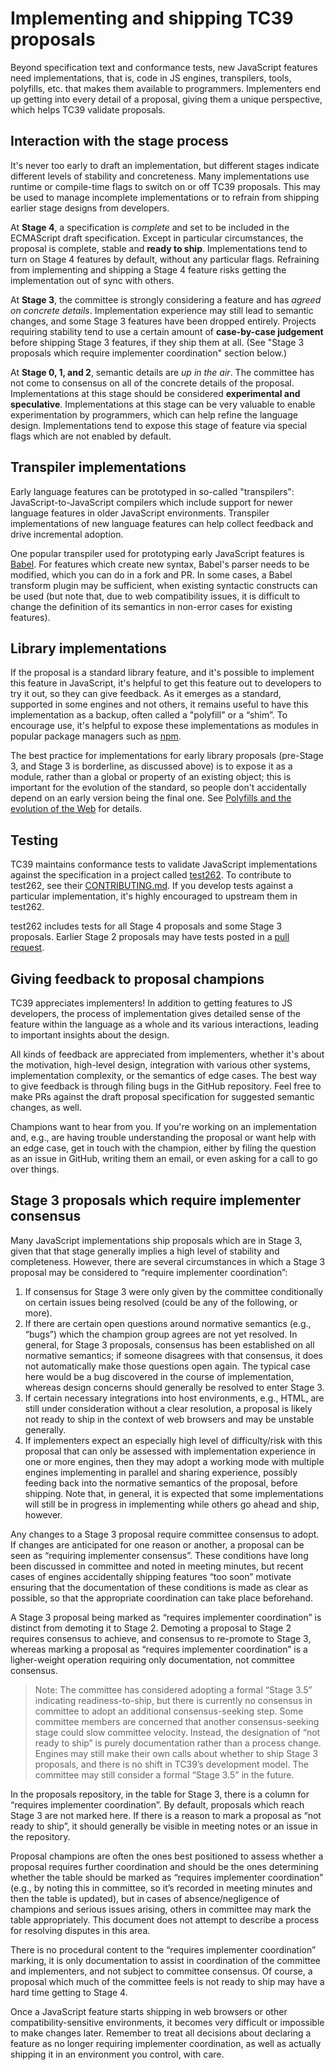 # Implementing and shipping TC39 proposals

Beyond specification text and conformance tests, new JavaScript features need implementations, that is, code in JS engines, transpilers, tools, polyfills, etc. that makes them available to programmers. Implementers end up getting into every detail of a proposal, giving them a unique perspective, which helps TC39 validate proposals.

## Interaction with the stage process

It's never too early to draft an implementation, but different stages indicate different levels of stability and concreteness. Many implementations use runtime or compile-time flags to switch on or off TC39 proposals. This may be used to manage incomplete implementations or to refrain from shipping earlier stage designs from developers.

At **Stage 4**, a specification is *complete* and set to be included in the ECMAScript draft specification. Except in particular circumstances, the proposal is complete, stable and **ready to ship**. Implementations tend to turn on Stage 4 features by default, without any particular flags. Refraining from implementing and shipping a Stage 4 feature risks getting the implementation out of sync with others.

At **Stage 3**, the committee is strongly considering a feature and has *agreed on concrete details*. Implementation experience may still lead to semantic changes, and some Stage 3 features have been dropped entirely. Projects requiring stability tend to use a certain amount of **case-by-case judgement** before shipping Stage 3 features, if they ship them at all. (See "Stage 3 proposals which require implementer coordination" section below.)

At **Stage 0, 1, and 2**, semantic details are *up in the air*. The committee has not come to consensus on all of the concrete details of the proposal. Implementations at this stage should be considered **experimental and speculative**. Implementations at this stage can be very valuable to enable experimentation by programmers, which can help refine the language design. Implementations tend to expose this stage of feature via special flags which are not enabled by default.

## Transpiler implementations

Early language features can be prototyped in so-called "transpilers": JavaScript-to-JavaScript compilers which include support for newer language features in older JavaScript environments. Transpiler implementations of new language features can help collect feedback and drive incremental adoption.

One popular transpiler used for prototyping early JavaScript features is [Babel](https://babeljs.io/). For features which create new syntax, Babel's parser needs to be modified, which you can do in a fork and PR. In some cases, a Babel transform plugin may be sufficient, when existing syntactic constructs can be used (but note that, due to web compatibility issues, it is difficult to change the definition of its semantics in non-error cases for existing features).

## Library implementations

If the proposal is a standard library feature, and it's possible to implement this feature in JavaScript, it's helpful to get this feature out to developers to try it out, so they can give feedback. As it emerges as a standard, supported in some engines and not others, it remains useful to have this implementation as a backup, often called a "polyfill" or a “shim”. To encourage use, it's helpful to expose these implementations as modules in popular package managers such as [npm](https://www.npmjs.com/).

The best practice for implementations for early library proposals (pre-Stage 3, and Stage 3 is borderline, as discussed above) is to expose it as a module, rather than a global or property of an existing object; this is important for the evolution of the standard, so people don't accidentally depend on an early version being the final one. See [Polyfills and the evolution of the Web](https://www.w3.org/2001/tag/doc/polyfills/) for details.

## Testing

TC39 maintains conformance tests to validate JavaScript implementations against the specification in a project called [test262](https://github.com/tc39/test262/). To contribute to test262, see their [CONTRIBUTING.md](https://github.com/tc39/test262/blob/master/CONTRIBUTING.md). If you develop tests against a particular implementation, it's highly encouraged to upstream them in test262.

test262 includes tests for all Stage 4 proposals and some Stage 3 proposals. Earlier Stage 2 proposals may have tests posted in a [pull request](https://github.com/tc39/test262/pulls).

## Giving feedback to proposal champions

TC39 appreciates implementers! In addition to getting features to JS developers, the process of implementation gives detailed sense of the feature within the language as a whole and its various interactions, leading to important insights about the design.

All kinds of feedback are appreciated from implementers, whether it's about the motivation, high-level design, integration with various other systems, implementation complexity, or the semantics of edge cases. The best way to give feedback is through filing bugs in the GitHub repository. Feel free to make PRs against the draft proposal specification for suggested semantic changes, as well.

Champions want to hear from you. If you're working on an implementation and, e.g., are having trouble understanding the proposal or want help with an edge case, get in touch with the champion, either by filing the question as an issue in GitHub, writing them an email, or even asking for a call to go over things.

## Stage 3 proposals which require implementer consensus

Many JavaScript implementations ship proposals which are in Stage 3, given that that stage generally implies a high level of stability and completeness. However, there are several circumstances in which a Stage 3 proposal may be considered to “require implementer coordination”:

1. If consensus for Stage 3 were only given by the committee conditionally on certain issues being resolved (could be any of the following, or more).
1. If there are certain open questions around normative semantics (e.g., “bugs”) which the champion group agrees are not yet resolved. In general, for Stage 3 proposals, consensus has been established on all normative semantics; if someone disagrees with that consensus, it does not automatically make those questions open again. The typical case here would be a bug discovered in the course of implementation, whereas design concerns should generally be resolved to enter Stage 3.
1. If certain necessary integrations into host environments, e.g., HTML, are still under consideration without a clear resolution, a proposal is likely not ready to ship in the context of web browsers and may be unstable generally.
1. If implementers expect an especially high level of difficulty/risk with this proposal that can only be assessed with implementation experience in one or more engines, then they may adopt a working mode with multiple engines implementing in parallel and sharing experience, possibly feeding back into the normative semantics of the proposal, before shipping. Note that, in general, it is expected that some implementations will still be in progress in implementing while others go ahead and ship, however.

Any changes to a Stage 3 proposal require committee consensus to adopt. If changes are anticipated for one reason or another, a proposal can be seen as “requiring implementer consensus”. These conditions have long been discussed in committee and noted in meeting minutes, but recent cases of engines accidentally shipping features “too soon” motivate ensuring that the documentation of these conditions is made as clear as possible, so that the appropriate coordination can take place beforehand.

A Stage 3 proposal being marked as “requires implementer coordination” is distinct from demoting it to Stage 2. Demoting a proposal to Stage 2 requires consensus to achieve, and consensus to re-promote to Stage 3, whereas marking a proposal as “requires implementer coordination” is a ligher-weight operation requiring only documentation, not committee consensus.

> Note: The committee has considered adopting a formal “Stage 3.5” indicating readiness-to-ship, but there is currently no consensus in committee to adopt an additional consensus-seeking step. Some committee members are concerned that another consensus-seeking stage could slow committee velocity. Instead, the designation of “not ready to ship” is purely documentation rather than a process change. Engines may still make their own calls about whether to ship Stage 3 proposals, and there is no shift in TC39’s development model. The committee may still consider a formal “Stage 3.5” in the future.

In the proposals repository, in the table for Stage 3, there is a column for “requires implementer coordination”. By default, proposals which reach Stage 3 are not marked here. If there is a reason to mark a proposal as “not ready to ship”, it should generally be visible in meeting notes or an issue in the repository.

Proposal champions are often the ones best positioned to assess whether a proposal requires further coordination and should be the ones determining whether the table should be marked as “requires implementer coordination” (e.g., by noting this in committee, so it’s recorded in meeting minutes and then the table is updated), but in cases of absence/negligence of champions and serious issues arising, others in committee may mark the table appropriately. This document does not attempt to describe a process for resolving disputes in this area.

There is no procedural content to the “requires implementer coordination” marking, it is only documentation to assist in coordination of the committee and implementers, and not subject to committee consensus. Of course, a proposal which much of the committee feels is not ready to ship may have a hard time getting to Stage 4.

Once a JavaScript feature starts shipping in web browsers or other compatibility-sensitive environments, it becomes very difficult or impossible to make changes later. Remember to treat all decisions about declaring a feature as no longer requiring implementer coordination, as well as actually shipping it in an environment you control, with care.
